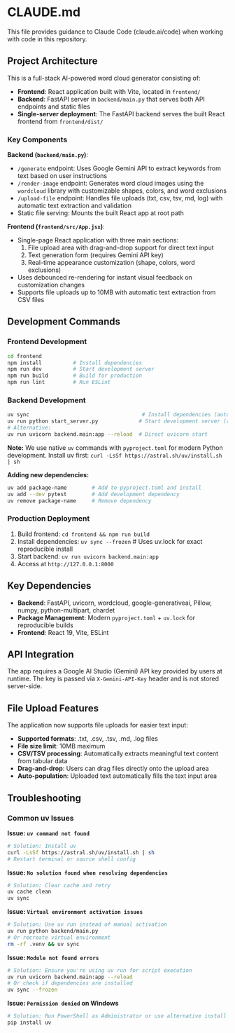 # CLAUDE.md

This file provides guidance to Claude Code (claude.ai/code) when working with code in this repository.

## Project Architecture

This is a full-stack AI-powered word cloud generator consisting of:

- **Frontend**: React application built with Vite, located in `frontend/`
- **Backend**: FastAPI server in `backend/main.py` that serves both API endpoints and static files
- **Single-server deployment**: The FastAPI backend serves the built React frontend from `frontend/dist/`

### Key Components

**Backend (`backend/main.py`)**:
- `/generate` endpoint: Uses Google Gemini API to extract keywords from text based on user instructions
- `/render-image` endpoint: Generates word cloud images using the `wordcloud` library with customizable shapes, colors, and word exclusions
- `/upload-file` endpoint: Handles file uploads (txt, csv, tsv, md, log) with automatic text extraction and validation
- Static file serving: Mounts the built React app at root path

**Frontend (`frontend/src/App.jsx`)**:
- Single-page React application with three main sections:
  1. File upload area with drag-and-drop support for direct text input
  2. Text generation form (requires Gemini API key)
  3. Real-time appearance customization (shape, colors, word exclusions)
- Uses debounced re-rendering for instant visual feedback on customization changes
- Supports file uploads up to 10MB with automatic text extraction from CSV files

## Development Commands

### Frontend Development
```bash
cd frontend
npm install          # Install dependencies
npm run dev          # Start development server
npm run build        # Build for production
npm run lint         # Run ESLint
```

### Backend Development
```bash
uv sync                                    # Install dependencies (auto-creates .venv)
uv run python start_server.py             # Start development server (recommended)
# Alternative:
uv run uvicorn backend.main:app --reload  # Direct uvicorn start
```

**Note:** We use native `uv` commands with `pyproject.toml` for modern Python development. Install uv first: `curl -LsSf https://astral.sh/uv/install.sh | sh`

**Adding new dependencies:**
```bash
uv add package-name        # Add to pyproject.toml and install
uv add --dev pytest        # Add development dependency
uv remove package-name     # Remove dependency
```

### Production Deployment
1. Build frontend: `cd frontend && npm run build`
2. Install dependencies: `uv sync --frozen`  # Uses uv.lock for exact reproducible install
3. Start backend: `uv run uvicorn backend.main:app`
4. Access at `http://127.0.0.1:8000`

## Key Dependencies

- **Backend**: FastAPI, uvicorn, wordcloud, google-generativeai, Pillow, numpy, python-multipart, chardet
- **Package Management**: Modern `pyproject.toml` + `uv.lock` for reproducible builds
- **Frontend**: React 19, Vite, ESLint

## API Integration

The app requires a Google AI Studio (Gemini) API key provided by users at runtime. The key is passed via `X-Gemini-API-Key` header and is not stored server-side.

## File Upload Features

The application now supports file uploads for easier text input:

- **Supported formats**: .txt, .csv, .tsv, .md, .log files
- **File size limit**: 10MB maximum
- **CSV/TSV processing**: Automatically extracts meaningful text content from tabular data
- **Drag-and-drop**: Users can drag files directly onto the upload area
- **Auto-population**: Uploaded text automatically fills the text input area

## Troubleshooting

### Common uv Issues

**Issue: `uv command not found`**
```bash
# Solution: Install uv
curl -LsSf https://astral.sh/uv/install.sh | sh
# Restart terminal or source shell config
```

**Issue: `No solution found when resolving dependencies`**
```bash
# Solution: Clear cache and retry
uv cache clean
uv sync
```

**Issue: `Virtual environment activation issues`**
```bash
# Solution: Use uv run instead of manual activation
uv run python backend/main.py
# Or recreate virtual environment
rm -rf .venv && uv sync
```

**Issue: `Module not found errors`**
```bash
# Solution: Ensure you're using uv run for script execution
uv run uvicorn backend.main:app --reload
# Or check if dependencies are installed
uv sync --frozen
```

**Issue: `Permission denied` on Windows**
```powershell
# Solution: Run PowerShell as Administrator or use alternative install
pip install uv
```


